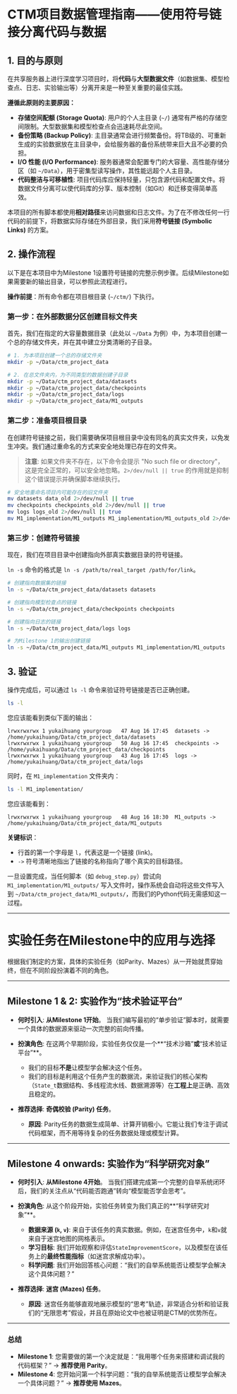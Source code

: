 # CTM项目数据管理指南——使用符号链接分离代码与数据

## 1. 目的与原则

在共享服务器上进行深度学习项目时，将**代码**与**大型数据文件**（如数据集、模型检查点、日志、实验输出等）分离开来是一种至关重要的最佳实践。

**遵循此原则的主要原因：**

* **存储空间配额 (Storage Quota)**: 用户的个人主目录 (`~/`) 通常有严格的存储空间限制。大型数据集和模型检查点会迅速耗尽此空间。
* **备份策略 (Backup Policy)**: 主目录通常会进行频繁备份。将TB级的、可重新生成的实验数据放在主目录中，会给服务器的备份系统带来巨大且不必要的负担。
* **I/O 性能 (I/O Performance)**: 服务器通常会配置专门的大容量、高性能存储分区（如 `~/Data`），用于密集型读写操作，其性能远超个人主目录。
* **代码整洁与可移植性**: 项目代码库应保持轻量，只包含源代码和配置文件。将数据文件分离可以使代码库的分享、版本控制（如Git）和迁移变得简单高效。

本项目的所有脚本都使用**相对路径**来访问数据和日志文件。为了在不修改任何一行代码的前提下，将数据实际存储在外部目录，我们采用**符号链接 (Symbolic Links)** 的方案。

## 2. 操作流程

以下是在本项目中为Milestone 1设置符号链接的完整示例步骤。后续Milestone如果需要新的输出目录，可以参照此流程进行。

**操作前提**：所有命令都在项目根目录 (`~/ctm/`) 下执行。

### 第一步：在外部数据分区创建目标文件夹

首先，我们在指定的大容量数据目录（此处以 `~/Data` 为例）中，为本项目创建一个总的存储文件夹，并在其中建立分类清晰的子目录。

```bash
# 1. 为本项目创建一个总的存储文件夹
mkdir -p ~/Data/ctm_project_data

# 2. 在总文件夹内，为不同类型的数据创建子目录
mkdir -p ~/Data/ctm_project_data/datasets
mkdir -p ~/Data/ctm_project_data/checkpoints
mkdir -p ~/Data/ctm_project_data/logs
mkdir -p ~/Data/ctm_project_data/M1_outputs
```

### 第二步：准备项目根目录

在创建符号链接之前，我们需要确保项目根目录中没有同名的真实文件夹，以免发生冲突。我们通过重命名的方式来安全地处理已存在的文件夹。

> **注意**: 如果文件夹不存在，以下命令会提示 "No such file or directory"，这是完全正常的，可以安全地忽略。`2>/dev/null || true` 的作用就是抑制这个错误提示并确保脚本继续执行。

```bash
# 安全地重命名项目内可能存在的旧文件夹
mv datasets data_old 2>/dev/null || true
mv checkpoints checkpoints_old 2>/dev/null || true
mv logs logs_old 2>/dev/null || true
mv M1_implementation/M1_outputs M1_implementation/M1_outputs_old 2>/dev/null || true
```

### 第三步：创建符号链接

现在，我们在项目目录中创建指向外部真实数据目录的符号链接。

`ln -s` 命令的格式是 `ln -s /path/to/real_target /path/for/link`。

```bash
# 创建指向数据集的链接
ln -s ~/Data/ctm_project_data/datasets datasets

# 创建指向模型检查点的链接
ln -s ~/Data/ctm_project_data/checkpoints checkpoints

# 创建指向日志的链接
ln -s ~/Data/ctm_project_data/logs logs

# 为Milestone 1的输出创建链接
ln -s ~/Data/ctm_project_data/M1_outputs M1_implementation/M1_outputs
```

## 3. 验证

操作完成后，可以通过 `ls -l` 命令来验证符号链接是否已正确创建。

```bash
ls -l
```

您应该能看到类似下面的输出：

```
lrwxrwxrwx 1 yukaihuang yourgroup   47 Aug 16 17:45  datasets -> /home/yukaihuang/Data/ctm_project_data/datasets
lrwxrwxrwx 1 yukaihuang yourgroup   50 Aug 16 17:45  checkpoints -> /home/yukaihuang/Data/ctm_project_data/checkpoints
lrwxrwxrwx 1 yukaihuang yourgroup   43 Aug 16 17:45  logs -> /home/yukaihuang/Data/ctm_project_data/logs
```
同时，在 `M1_implementation` 文件夹内：
```bash
ls -l M1_implementation/
```
您应该能看到：
```
lrwxrwxrwx 1 yukaihuang yourgroup   48 Aug 16 18:30  M1_outputs -> /home/yukaihuang/Data/ctm_project_data/M1_outputs
```

**关键标识**：
* 行首的第一个字母是 `l`，代表这是一个链接 (link)。
* `->` 符号清晰地指出了链接的名称指向了哪个真实的目标路径。

一旦设置完成，当任何脚本（如 `debug_step.py`）尝试向 `M1_implementation/M1_outputs/` 写入文件时，操作系统会自动将这些文件写入到 `~/Data/ctm_project_data/M1_outputs/`，而我们的Python代码无需感知这一过程。

---

# 实验任务在Milestone中的应用与选择

根据我们制定的方案，具体的实验任务（如Parity、Mazes）从一开始就贯穿始终，但在不同阶段扮演着不同的角色。

---

## Milestone 1 & 2: 实验作为“技术验证平台”

* **何时引入**: **从Milestone 1开始**。
    当我们编写最初的“单步验证”脚本时，就需要一个具体的数据源来驱动一次完整的前向传播。

* **扮演角色**: 在这两个早期阶段，实验任务仅仅是一个**“技术沙箱”**或**“技术验证平台”**。
    * 我们的目标**不是**让模型学会解决这个任务。
    * 我们的目标是利用这个任务产生的数据流，来验证我们的核心架构（`State_t`数据结构、多线程流水线、数据溯源等）在**工程上**是正确、高效且稳定的。

* **推荐选择**: **奇偶校验 (Parity) 任务**。
    * **原因**: Parity任务的数据生成简单、计算开销极小。它能让我们专注于调试代码框架，而不用等待复杂的任务数据处理或模型计算。

---

## Milestone 4 onwards: 实验作为“科学研究对象”

* **何时引入**: **从Milestone 4开始**。
    当我们搭建完成第一个完整的自举系统闭环后，我们的关注点从“代码能否跑通”转向“模型能否学会思考”。

* **扮演角色**: 从这个阶段开始，实验任务转变为我们真正的**“科学研究对象”**。
    * **数据来源 (`k`, `v`)**: 来自于该任务的真实数据。例如，在迷宫任务中，`k`和`v`就来自于迷宫地图的网格表示。
    * **学习目标**: 我们开始观察和评估`StateImprovementScore`，以及模型在该任务上的**最终性能指标**（如迷宫求解成功率）。
    * **科学问题**: 我们开始回答核心问题：“我们的自举系统能否让模型学会解决这个具体问题？”

* **推荐选择**: **迷宫 (Mazes) 任务**。
    * **原因**: 迷宫任务能够直观地展示模型的“思考”轨迹，非常适合分析和验证我们的“无限思考”假设，并且在原始论文中也被证明是CTM的优势所在。

---

### **总结**

* **Milestone 1**: 您需要做的第一个决定就是：“我用哪个任务来搭建和调试我的代码框架？” -> **推荐使用 Parity**。
* **Milestone 4**: 您开始问第一个科学问题：“我的自举系统能否让模型学会解决一个具体问题？” -> **推荐使用 Mazes**。
